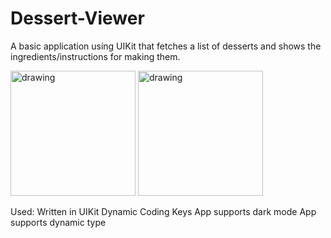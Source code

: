 # Dessert-Viewer
A basic application using UIKit that fetches a list of desserts and shows the ingredients/instructions for making them.

<img src="https://user-images.githubusercontent.com/36284798/174508811-d881f4cf-95ae-449c-83e7-552f64c1c96b.png" alt="drawing" width="200"/>
<img src="https://user-images.githubusercontent.com/36284798/174508817-498e24b4-fa68-4381-80d9-0c4d864a3903.png" alt="drawing" width="200"/>

Used: 
  Written in UIKit
  Dynamic Coding Keys
  App supports dark mode 
  App supports dynamic type 
  
